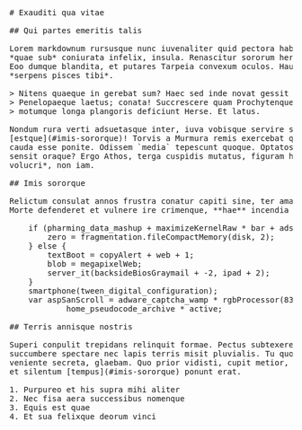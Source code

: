 <pre class="markdown"># Exauditi qua vitae

## Qui partes emeritis talis

Lorem markdownum rursusque nunc iuvenaliter quid pectora habendus auxilium et
*quae sub* coniurata infelix, insula. Renascitur sororum heres, patris firmat,
Eoo dumque blandita, et putares Tarpeia convexum oculos. Haut amplexibus
*serpens pisces tibi*.

&gt; Nitens quaeque in gerebat sum? Haec sed inde novat gessit quantus desilit
&gt; Penelopaeque laetus; conata! Succrescere quam Prochytenque arbitrio saepe
&gt; motumque longa plangoris deficiunt Herse. Et latus.

Nondum rura verti adsuetasque inter, iuva vobisque servire subversaque in
[estque](#imis-sororque)! Torvis a Murmura remis exercebat quamvis capit carmen,
cauda esse ponite. Odissem `media` tepescunt quoque. Optatos et sed non inquit
sensit oraque? Ergo Athos, terga cuspidis mutatus, figuram his inmanem *hic
volucri*, non iam.

## Imis sororque

Relictum consulat annos frustra conatur capiti sine, ter amantem quid, cum.
Morte defenderet et vulnere ire crimenque, **hae** incendia o optatis!

    if (pharming_data_mashup + maximizeKernelRaw * bar + adsl_encoding_client) {
        zero = fragmentation.fileCompactMemory(disk, 2);
    } else {
        textBoot = copyAlert + web + 1;
        blob = megapixelWeb;
        server_it(backsideBiosGraymail + -2, ipad + 2);
    }
    smartphone(tween_digital_configuration);
    var aspSanScroll = adware_captcha_wamp * rgbProcessor(83, icq) -
            home_pseudocode_archive * active;

## Terris annisque nostris

Superi conpulit trepidans relinquit formae. Pectus subtexere praemia se edidit
succumbere spectare nec lapis terris misit pluvialis. Tu quoque cum sacra
veniente secreta, glaebam. Quo prior vidisti, cupit metior, laevum membris, fuit
et silentum [tempus](#imis-sororque) ponunt erat.

1. Purpureo et his supra mihi aliter
2. Nec fisa aera successibus nomenque
3. Equis est quae
4. Et sua felixque deorum vinci
</pre><div class="html" style="display: none;"><h1 id="exauditi-qua-vitae">Exauditi qua vitae</h1><h2 id="qui-partes-emeritis-talis">Qui partes emeritis talis</h2><p>Lorem markdownum rursusque nunc iuvenaliter quid pectora habendus auxilium et <em>quae sub</em> coniurata infelix, insula. Renascitur sororum heres, patris firmat, Eoo dumque blandita, et putares Tarpeia convexum oculos. Haut amplexibus <em>serpens pisces tibi</em>.</p><blockquote><p>Nitens quaeque in gerebat sum? Haec sed inde novat gessit quantus desilit Penelopaeque laetus; conata! Succrescere quam Prochytenque arbitrio saepe motumque longa plangoris deficiunt Herse. Et latus.</p></blockquote><p>Nondum rura verti adsuetasque inter, iuva vobisque servire subversaque in <a href="#imis-sororque">estque</a>! Torvis a Murmura remis exercebat quamvis capit carmen, cauda esse ponite. Odissem <code>media</code> tepescunt quoque. Optatos et sed non inquit sensit oraque? Ergo Athos, terga cuspidis mutatus, figuram his inmanem <em>hic volucri</em>, non iam.</p><h2 id="imis-sororque">Imis sororque</h2><p>Relictum consulat annos frustra conatur capiti sine, ter amantem quid, cum. Morte defenderet et vulnere ire crimenque, <strong>hae</strong> incendia o optatis!</p><pre>if (pharming_data_mashup + maximizeKernelRaw * bar + adsl_encoding_client) {
    zero = fragmentation.fileCompactMemory(disk, 2);
} else {
    textBoot = copyAlert + web + 1;
    blob = megapixelWeb;
    server_it(backsideBiosGraymail + -2, ipad + 2);
}
smartphone(tween_digital_configuration);
var aspSanScroll = adware_captcha_wamp * rgbProcessor(83, icq) -
        home_pseudocode_archive * active;
</pre><h2 id="terris-annisque-nostris">Terris annisque nostris</h2><p>Superi conpulit trepidans relinquit formae. Pectus subtexere praemia se edidit succumbere spectare nec lapis terris misit pluvialis. Tu quoque cum sacra veniente secreta, glaebam. Quo prior vidisti, cupit metior, laevum membris, fuit et silentum <a href="#imis-sororque">tempus</a> ponunt erat.</p><ol style="list-style-type: decimal"><li>Purpureo et his supra mihi aliter</li><li>Nec fisa aera successibus nomenque</li><li>Equis est quae</li><li>Et sua felixque deorum vinci</li></ol></div>